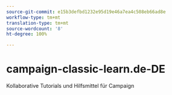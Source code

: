 ```yaml
---
source-git-commit: e15b3defbd1232e95d19e46a7ea4c508eb66ad8e
workflow-type: tm+mt
translation-type: tm+mt
source-wordcount: '8'
ht-degree: 100%

---
```

# campaign-classic-learn.de-DE

Kollaborative Tutorials und Hilfsmittel für Campaign
